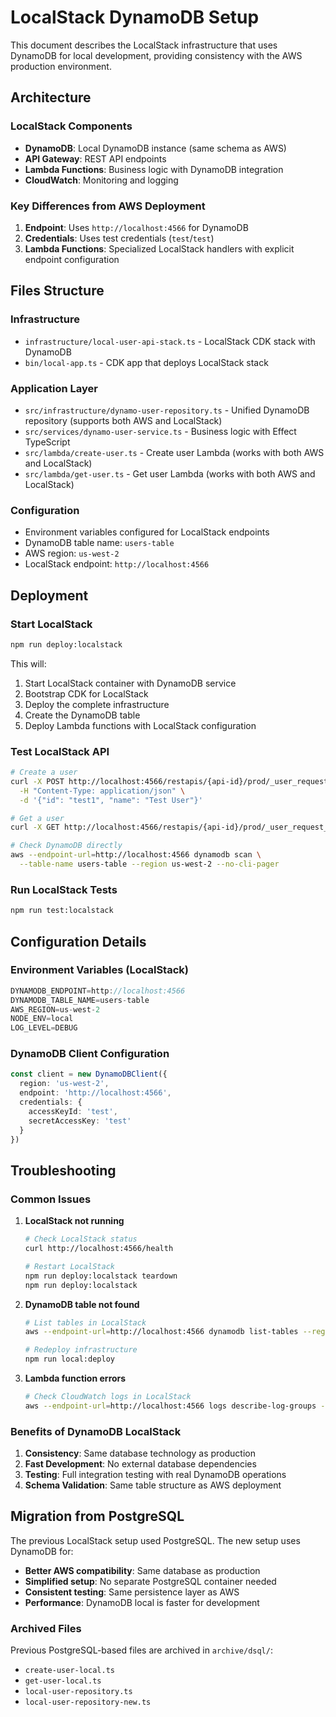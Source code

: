 # LocalStack DynamoDB Setup

This document describes the LocalStack infrastructure that uses DynamoDB for local development, providing consistency with the AWS production environment.

## Architecture

### LocalStack Components
- **DynamoDB**: Local DynamoDB instance (same schema as AWS)
- **API Gateway**: REST API endpoints
- **Lambda Functions**: Business logic with DynamoDB integration
- **CloudWatch**: Monitoring and logging

### Key Differences from AWS Deployment
1. **Endpoint**: Uses `http://localhost:4566` for DynamoDB
2. **Credentials**: Uses test credentials (`test`/`test`)
3. **Lambda Functions**: Specialized LocalStack handlers with explicit endpoint configuration

## Files Structure

### Infrastructure
- `infrastructure/local-user-api-stack.ts` - LocalStack CDK stack with DynamoDB
- `bin/local-app.ts` - CDK app that deploys LocalStack stack

### Application Layer
- `src/infrastructure/dynamo-user-repository.ts` - Unified DynamoDB repository (supports both AWS and LocalStack)
- `src/services/dynamo-user-service.ts` - Business logic with Effect TypeScript
- `src/lambda/create-user.ts` - Create user Lambda (works with both AWS and LocalStack)
- `src/lambda/get-user.ts` - Get user Lambda (works with both AWS and LocalStack)

### Configuration
- Environment variables configured for LocalStack endpoints
- DynamoDB table name: `users-table`
- AWS region: `us-west-2`
- LocalStack endpoint: `http://localhost:4566`

## Deployment

### Start LocalStack
```bash
npm run deploy:localstack
```

This will:
1. Start LocalStack container with DynamoDB service
2. Bootstrap CDK for LocalStack
3. Deploy the complete infrastructure
4. Create the DynamoDB table
5. Deploy Lambda functions with LocalStack configuration

### Test LocalStack API
```bash
# Create a user
curl -X POST http://localhost:4566/restapis/{api-id}/prod/_user_request_/users \
  -H "Content-Type: application/json" \
  -d '{"id": "test1", "name": "Test User"}'

# Get a user  
curl -X GET http://localhost:4566/restapis/{api-id}/prod/_user_request_/users/test1

# Check DynamoDB directly
aws --endpoint-url=http://localhost:4566 dynamodb scan \
  --table-name users-table --region us-west-2 --no-cli-pager
```

### Run LocalStack Tests
```bash
npm run test:localstack
```

## Configuration Details

### Environment Variables (LocalStack)
```typescript
DYNAMODB_ENDPOINT=http://localhost:4566
DYNAMODB_TABLE_NAME=users-table
AWS_REGION=us-west-2
NODE_ENV=local
LOG_LEVEL=DEBUG
```

### DynamoDB Client Configuration
```typescript
const client = new DynamoDBClient({
  region: 'us-west-2',
  endpoint: 'http://localhost:4566',
  credentials: {
    accessKeyId: 'test',
    secretAccessKey: 'test'
  }
})
```

## Troubleshooting

### Common Issues

1. **LocalStack not running**
   ```bash
   # Check LocalStack status
   curl http://localhost:4566/health
   
   # Restart LocalStack
   npm run deploy:localstack teardown
   npm run deploy:localstack
   ```

2. **DynamoDB table not found**
   ```bash
   # List tables in LocalStack
   aws --endpoint-url=http://localhost:4566 dynamodb list-tables --region us-west-2
   
   # Redeploy infrastructure
   npm run local:deploy
   ```

3. **Lambda function errors**
   ```bash
   # Check CloudWatch logs in LocalStack
   aws --endpoint-url=http://localhost:4566 logs describe-log-groups --region us-west-2
   ```

### Benefits of DynamoDB LocalStack

1. **Consistency**: Same database technology as production
2. **Fast Development**: No external database dependencies
3. **Testing**: Full integration testing with real DynamoDB operations
4. **Schema Validation**: Same table structure as AWS deployment

## Migration from PostgreSQL

The previous LocalStack setup used PostgreSQL. The new setup uses DynamoDB for:
- **Better AWS compatibility**: Same database as production
- **Simplified setup**: No separate PostgreSQL container needed
- **Consistent testing**: Same persistence layer as AWS
- **Performance**: DynamoDB local is faster for development

### Archived Files
Previous PostgreSQL-based files are archived in `archive/dsql/`:
- `create-user-local.ts`
- `get-user-local.ts` 
- `local-user-repository.ts`
- `local-user-repository-new.ts`
